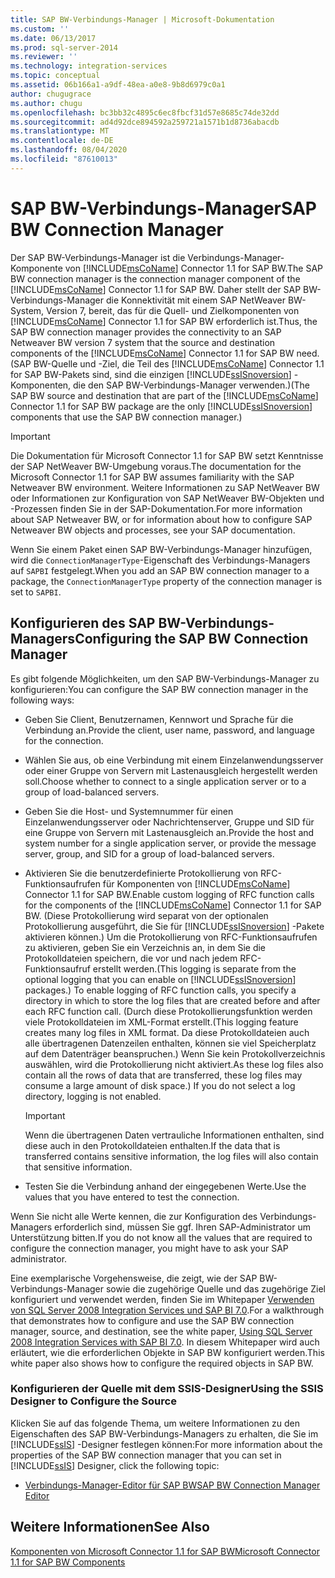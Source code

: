 ```yaml
---
title: SAP BW-Verbindungs-Manager | Microsoft-Dokumentation
ms.custom: ''
ms.date: 06/13/2017
ms.prod: sql-server-2014
ms.reviewer: ''
ms.technology: integration-services
ms.topic: conceptual
ms.assetid: 06b166a1-a9df-48ea-a0e8-9b8d6979c0a1
author: chugugrace
ms.author: chugu
ms.openlocfilehash: bc3bb32c4895c6ec8fbcf31d57e8685c74de32dd
ms.sourcegitcommit: ad4d92dce894592a259721a1571b1d8736abacdb
ms.translationtype: MT
ms.contentlocale: de-DE
ms.lasthandoff: 08/04/2020
ms.locfileid: "87610013"
---
```

# <a name="sap-bw-connection-manager"></a><span data-ttu-id="a6170-102">SAP BW-Verbindungs-Manager</span><span class="sxs-lookup"><span data-stu-id="a6170-102">SAP BW Connection Manager</span></span>
  <span data-ttu-id="a6170-103">Der SAP BW-Verbindungs-Manager ist die Verbindungs-Manager-Komponente von [!INCLUDE[msCoName](../../includes/msconame-md.md)] Connector 1.1 for SAP BW.</span><span class="sxs-lookup"><span data-stu-id="a6170-103">The SAP BW connection manager is the connection manager component of the [!INCLUDE[msCoName](../../includes/msconame-md.md)] Connector 1.1 for SAP BW.</span></span> <span data-ttu-id="a6170-104">Daher stellt der SAP BW-Verbindungs-Manager die Konnektivität mit einem SAP NetWeaver BW-System, Version 7, bereit, das für die Quell- und Zielkomponenten von [!INCLUDE[msCoName](../../includes/msconame-md.md)] Connector 1.1 for SAP BW erforderlich ist.</span><span class="sxs-lookup"><span data-stu-id="a6170-104">Thus, the SAP BW connection manager provides the connectivity to an SAP Netweaver BW version 7 system that the source and destination components of the [!INCLUDE[msCoName](../../includes/msconame-md.md)] Connector 1.1 for SAP BW need.</span></span> <span data-ttu-id="a6170-105">(SAP BW-Quelle und -Ziel, die Teil des [!INCLUDE[msCoName](../../includes/msconame-md.md)] Connector 1.1 for SAP BW-Pakets sind, sind die einzigen [!INCLUDE[ssISnoversion](../../includes/ssisnoversion-md.md)] -Komponenten, die den SAP BW-Verbindungs-Manager verwenden.)</span><span class="sxs-lookup"><span data-stu-id="a6170-105">(The SAP BW source and destination that are part of the [!INCLUDE[msCoName](../../includes/msconame-md.md)] Connector 1.1 for SAP BW package are the only [!INCLUDE[ssISnoversion](../../includes/ssisnoversion-md.md)] components that use the SAP BW connection manager.)</span></span>  
  
> [!IMPORTANT]  
>  <span data-ttu-id="a6170-106">Die Dokumentation für Microsoft Connector 1.1 for SAP BW setzt Kenntnisse der SAP NetWeaver BW-Umgebung voraus.</span><span class="sxs-lookup"><span data-stu-id="a6170-106">The documentation for the Microsoft Connector 1.1 for SAP BW assumes familiarity with the SAP Netweaver BW environment.</span></span> <span data-ttu-id="a6170-107">Weitere Informationen zu SAP NetWeaver BW oder Informationen zur Konfiguration von SAP NetWeaver BW-Objekten und -Prozessen finden Sie in der SAP-Dokumentation.</span><span class="sxs-lookup"><span data-stu-id="a6170-107">For more information about SAP Netweaver BW, or for information about how to configure SAP Netweaver BW objects and processes, see your SAP documentation.</span></span>  
  
 <span data-ttu-id="a6170-108">Wenn Sie einem Paket einen SAP BW-Verbindungs-Manager hinzufügen, wird die `ConnectionManagerType`-Eigenschaft des Verbindungs-Managers auf `SAPBI` festgelegt.</span><span class="sxs-lookup"><span data-stu-id="a6170-108">When you add an SAP BW connection manager to a package, the `ConnectionManagerType` property of the connection manager is set to `SAPBI`.</span></span>  
  
## <a name="configuring-the-sap-bw-connection-manager"></a><span data-ttu-id="a6170-109">Konfigurieren des SAP BW-Verbindungs-Managers</span><span class="sxs-lookup"><span data-stu-id="a6170-109">Configuring the SAP BW Connection Manager</span></span>  
 <span data-ttu-id="a6170-110">Es gibt folgende Möglichkeiten, um den SAP BW-Verbindungs-Manager zu konfigurieren:</span><span class="sxs-lookup"><span data-stu-id="a6170-110">You can configure the SAP BW connection manager in the following ways:</span></span>  
  
-   <span data-ttu-id="a6170-111">Geben Sie Client, Benutzernamen, Kennwort und Sprache für die Verbindung an.</span><span class="sxs-lookup"><span data-stu-id="a6170-111">Provide the client, user name, password, and language for the connection.</span></span>  
  
-   <span data-ttu-id="a6170-112">Wählen Sie aus, ob eine Verbindung mit einem Einzelanwendungsserver oder einer Gruppe von Servern mit Lastenausgleich hergestellt werden soll.</span><span class="sxs-lookup"><span data-stu-id="a6170-112">Choose whether to connect to a single application server or to a group of load-balanced servers.</span></span>  
  
-   <span data-ttu-id="a6170-113">Geben Sie die Host- und Systemnummer für einen Einzelanwendungsserver oder Nachrichtenserver, Gruppe und SID für eine Gruppe von Servern mit Lastenausgleich an.</span><span class="sxs-lookup"><span data-stu-id="a6170-113">Provide the host and system number for a single application server, or provide the message server, group, and SID for a group of load-balanced servers.</span></span>  
  
-   <span data-ttu-id="a6170-114">Aktivieren Sie die benutzerdefinierte Protokollierung von RFC-Funktionsaufrufen für Komponenten von [!INCLUDE[msCoName](../../includes/msconame-md.md)] Connector 1.1 for SAP BW.</span><span class="sxs-lookup"><span data-stu-id="a6170-114">Enable custom logging of RFC function calls for the components of the [!INCLUDE[msCoName](../../includes/msconame-md.md)] Connector 1.1 for SAP BW.</span></span> <span data-ttu-id="a6170-115">(Diese Protokollierung wird separat von der optionalen Protokollierung ausgeführt, die Sie für [!INCLUDE[ssISnoversion](../../includes/ssisnoversion-md.md)] -Pakete aktivieren können.) Um die Protokollierung von RFC-Funktionsaufrufen zu aktivieren, geben Sie ein Verzeichnis an, in dem Sie die Protokolldateien speichern, die vor und nach jedem RFC-Funktionsaufruf erstellt werden.</span><span class="sxs-lookup"><span data-stu-id="a6170-115">(This logging is separate from the optional logging that you can enable on [!INCLUDE[ssISnoversion](../../includes/ssisnoversion-md.md)] packages.) To enable logging of RFC function calls, you specify a directory in which to store the log files that are created before and after each RFC function call.</span></span> <span data-ttu-id="a6170-116">(Durch diese Protokollierungsfunktion werden viele Protokolldateien im XML-Format erstellt.</span><span class="sxs-lookup"><span data-stu-id="a6170-116">(This logging feature creates many log files in XML format.</span></span> <span data-ttu-id="a6170-117">Da diese Protokolldateien auch alle übertragenen Datenzeilen enthalten, können sie viel Speicherplatz auf dem Datenträger beanspruchen.) Wenn Sie kein Protokollverzeichnis auswählen, wird die Protokollierung nicht aktiviert.</span><span class="sxs-lookup"><span data-stu-id="a6170-117">As these log files also contain all the rows of data that are transferred, these log files may consume a large amount of disk space.) If you do not select a log directory, logging is not enabled.</span></span>  
  
    > [!IMPORTANT]  
    >  <span data-ttu-id="a6170-118">Wenn die übertragenen Daten vertrauliche Informationen enthalten, sind diese auch in den Protokolldateien enthalten.</span><span class="sxs-lookup"><span data-stu-id="a6170-118">If the data that is transferred contains sensitive information, the log files will also contain that sensitive information.</span></span>  
  
-   <span data-ttu-id="a6170-119">Testen Sie die Verbindung anhand der eingegebenen Werte.</span><span class="sxs-lookup"><span data-stu-id="a6170-119">Use the values that you have entered to test the connection.</span></span>  
  
 <span data-ttu-id="a6170-120">Wenn Sie nicht alle Werte kennen, die zur Konfiguration des Verbindungs-Managers erforderlich sind, müssen Sie ggf. Ihren SAP-Administrator um Unterstützung bitten.</span><span class="sxs-lookup"><span data-stu-id="a6170-120">If you do not know all the values that are required to configure the connection manager, you might have to ask your SAP administrator.</span></span>  
  
 <span data-ttu-id="a6170-121">Eine exemplarische Vorgehensweise, die zeigt, wie der SAP BW-Verbindungs-Manager sowie die zugehörige Quelle und das zugehörige Ziel konfiguriert und verwendet werden, finden Sie im Whitepaper [Verwenden von SQL Server 2008 Integration Services und SAP BI 7.0](https://go.microsoft.com/fwlink/?LinkID=137090).</span><span class="sxs-lookup"><span data-stu-id="a6170-121">For a walkthrough that demonstrates how to configure and use the SAP BW connection manager, source, and destination, see the white paper, [Using SQL Server 2008 Integration Services with SAP BI 7.0](https://go.microsoft.com/fwlink/?LinkID=137090).</span></span> <span data-ttu-id="a6170-122">In diesem Whitepaper wird auch erläutert, wie die erforderlichen Objekte in SAP BW konfiguriert werden.</span><span class="sxs-lookup"><span data-stu-id="a6170-122">This white paper also shows how to configure the required objects in SAP BW.</span></span>  
  
### <a name="using-the-ssis-designer-to-configure-the-source"></a><span data-ttu-id="a6170-123">Konfigurieren der Quelle mit dem SSIS-Designer</span><span class="sxs-lookup"><span data-stu-id="a6170-123">Using the SSIS Designer to Configure the Source</span></span>  
 <span data-ttu-id="a6170-124">Klicken Sie auf das folgende Thema, um weitere Informationen zu den Eigenschaften des SAP BW-Verbindungs-Managers zu erhalten, die Sie im [!INCLUDE[ssIS](../../includes/ssis-md.md)] -Designer festlegen können:</span><span class="sxs-lookup"><span data-stu-id="a6170-124">For more information about the properties of the SAP BW connection manager that you can set in [!INCLUDE[ssIS](../../includes/ssis-md.md)] Designer, click the following topic:</span></span>  
  
-   [<span data-ttu-id="a6170-125">Verbindungs-Manager-Editor für SAP BW</span><span class="sxs-lookup"><span data-stu-id="a6170-125">SAP BW Connection Manager Editor</span></span>](../sap-bw-connection-manager-editor.md)  
  
## <a name="see-also"></a><span data-ttu-id="a6170-126">Weitere Informationen</span><span class="sxs-lookup"><span data-stu-id="a6170-126">See Also</span></span>  
 [<span data-ttu-id="a6170-127">Komponenten von Microsoft Connector 1.1 for SAP BW</span><span class="sxs-lookup"><span data-stu-id="a6170-127">Microsoft Connector 1.1 for SAP BW Components</span></span>](../microsoft-connector-for-sap-bw-components.md)  
  
  
